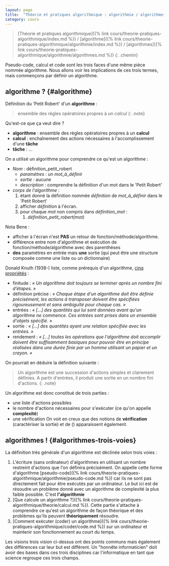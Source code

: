 ```yaml
---
layout: page
title:  "Théorie et pratiques algorithmique : algorithmie / algorithmes"
category: cours
---
```


> [Théorie et pratiques algorithmique]({% link cours/theorie-pratiques-algorithmique/index.md %}) / [algorithme]({% link cours/theorie-pratiques-algorithmique/algorithmie/index.md %}) / [algorithmes]({% link cours/theorie-pratiques-algorithmique/algorithmie/algorithmes.md %})
{: .chemin}

Pseudo-code, calcul et code sont les trois faces d'une même pièce nommée algorithme. Nous allons voir les implications de ces trois termes, mais commençons par définir un algorithme.

## algorithme ? {#algorithme}

Définition du 'Petit Robert'  d'un **algorithme** :

> ensemble des règles opératoires propres à un *calcul*
{: .note}

Qu'est-ce que ça veut dire ?

* **algorithme** : ensemble des règles opératoires propres à un **calcul**
* **calcul** : enchaînement des actions nécessaires à l'accomplissement d'une **tâche**
* **tâche** : ...

On a utilisé un algorithme pour comprendre ce qu'est un algorithme :

* *Nom* : définition_petit_robert
  * *paramètres* : un *mot_à_définir*
  * *sortie* : aucune
  * *description* : comprendre la définition d'un mot dans le 'Petit Robert'
* *corps de l'algorithme* :
  1. étant donné la définition nommée *définition* de *mot_à_définir* dans le 'Petit Robert'
  2. afficher *définition* à l'écran.
  3. pour chaque *mot* non compris dans *définition_mot* :
     1. *définition_petit_robert(mot)*

Nota Bene :

* afficher à l'écran n'est **PAS** un retour de fonction/méthode/algorithme.
* différence entre nom d'algorithme et exécution de fonction/méthode/algorithme avec des parenthèses
* **des** paramètres en entrée mais **une** sortie (qui peut être une structure composée comme une liste ou un dictionnaire)

Donald Knuth (1938-) liste, comme prérequis d'un algorithme, [cinq propriétés](https://fr.wikipedia.org/wiki/Algorithme) :

* finitude : *« Un algorithme doit toujours se terminer après un nombre fini d’étapes. »*
* définition précise : *« Chaque étape d'un algorithme doit être définie précisément, les actions à transposer doivent être spécifiées rigoureusement et sans ambiguïté pour chaque cas. »*
* entrées : *« […] des quantités qui lui sont données avant qu'un algorithme ne commence. Ces entrées sont prises dans un ensemble d'objets spécifié. »*
* sortie : *« […] des quantités ayant une relation spécifiée avec les entrées. »*
* rendement : *« […] toutes les opérations que l'algorithme doit accomplir doivent être suffisamment basiques pour pouvoir être en principe réalisées dans une durée finie par un homme utilisant un papier et un crayon. »*

On pourrait en déduire la définition suivante :

> Un algorithme est une succession d'actions simples et clairement définies. A partir d'entrées, il produit une sortie en un nombre fini d'actions.
{: .note}

Un algorithme est donc constitué de trois parties :

* une liste d'actions possibles
* le nombre d'actions nécessaires pour s'exécuter (ce qu'on appelle **complexité**)
* une vérification
On voit en creux que des notions de **vérification** (caractériser la sortie) et de  () apparaissent également.

## algorithmes ! {#algorithmes-trois-voies}

La définition très générale d'un algorithme est déclinée selon trois voies :

1. L'écriture (sans ordinateur) d'algorithmes en utilisant un nombre restreint d'actions que l'on définira précisément. On appelle cette forme d'algorithme [pseudo-code]({% link cours/theorie-pratiques-algorithmique/algorithmie/pseudo-code.md %}) car ils ne sont pas directement fait pour être exécutés par un ordinateur. Le but ici est de résoudre un problème donné avec un algorithme de complexité la plus faible possible. C'est **l'algorithmie**
2. [Que calcule un algorithme ?]({% link cours/theorie-pratiques-algorithmique/theorie/calcul.md %}). Cette partie s'attache à comprendre ce qu'est un algorithme de façon théorique et des problèmes qu'ils peuvent **théoriquement** résoudre.
3. [Comment exécuter (coder) un algorithme]({% link cours/theorie-pratiques-algorithmique/coder/code.md %}) sur un ordinateur et maintenir son fonctionnement au court du temps.

Les visions trois vision ci-dessus ont des points communs mais également des différences car leur but est différent. Un "honnête informaticien" doit avoir des bases dans ces trois disciplines car l'informatique en tant que science regroupe ces trois champs.
